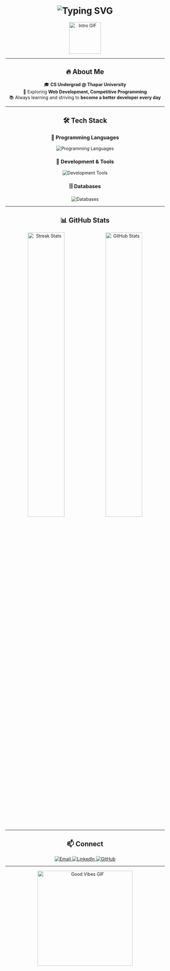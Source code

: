 <h1 align="center">
  <img src="https://readme-typing-svg.demolab.com?font=Fira+Code&weight=600&size=30&pause=1000&color=00bfff&width=500&lines=Hey+There,+I'm+Jatin+Jindal!" alt="Typing SVG">
</h1>

<p align="center">
  <img src="https://media.giphy.com/media/qgQUggAC3Pfv687qPC/giphy.gif" width="100px" alt="Intro GIF">
</p>

---

<h2 align="center">🔥 About Me</h2>

<p align="center">
  🎓 <b>CS Undergrad @ Thapar University</b> <br>
  🚀 Exploring <b>Web Development, Competitive Programming</b> <br>
  📚 Always learning and striving to <b>become a better developer every day</b>
</p>

---

<h2 align="center">🛠️ Tech Stack</h2>

<h3 align="center">🚀 Programming Languages</h3>
<p align="center">
  <img src="https://skillicons.dev/icons?i=cpp,java,python,js,html,css" alt="Programming Languages">
</p>

<h3 align="center">🔧 Development & Tools</h3>
<p align="center">
  <img src="https://skillicons.dev/icons?i=git,github,vscode,linux,docker,postman,aws,vercel" alt="Development Tools">
</p>

<h3 align="center">🗄️ Databases</h3>
<p align="center">
  <img src="https://skillicons.dev/icons?i=mysql,sqlite,mongodb" alt="Databases">
</p>

---

<h2 align="center">📊 GitHub Stats</h2>

<p align="center">
  <img src="https://github-readme-streak-stats.herokuapp.com/?user=jatinjindall&theme=radical&hide_border=true" width="48%" alt="Streak Stats">
  <img src="https://github-readme-stats.vercel.app/api?username=jatinjindall&show_icons=true&theme=tokyonight&hide_border=true" width="48%" alt="GitHub Stats">
</p>

---

<h2 align="center">📫 Connect</h2>

<p align="center">
  <a href="mailto:jjindal_be23@thapar.edu">
    <img src="https://img.shields.io/badge/Email-D14836?style=for-the-badge&logo=gmail&logoColor=white" alt="Email">
  </a>
  <a href="https://www.linkedin.com/in/jatinjindal54/">
    <img src="https://img.shields.io/badge/LinkedIn-0077B5?style=for-the-badge&logo=linkedin&logoColor=white" alt="LinkedIn">
  </a>
  <a href="https://github.com/jatinjindall">
    <img src="https://img.shields.io/badge/GitHub-181717?style=for-the-badge&logo=github&logoColor=white" alt="GitHub">
  </a>
</p>

---

<p align="center">
  <img src="https://media.giphy.com/media/jpVnC65DmYeyRL4LHS/giphy.gif" width="300px" alt="Good Vibes GIF">
</p>
